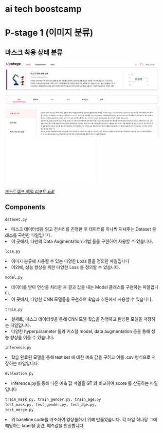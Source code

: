 # ai tech boostcamp
# P-stage 1 (이미지 분류)
## 마스크 착용 상태 분류
<img src='K-20210422-845440.png'>  

<object data="부스트캠프 랩업 리포트.pdf" type="application/pdf" width="700px" height="700px">
    <embed src="부스트캠프 랩업 리포트.pdf">
        <p><a href="부스트캠프 랩업 리포트.pdf">부스트캠프 랩업 리포트.pdf</a></p>
    </embed>
</object>

## Components

<code>dataset.py</code>

<li>마스크 데이터셋을 읽고 전처리를 진행한 후 데이터를 하나씩 꺼내주는 Dataset 클래스를 구현한 파일입니다.</li>

<li>이 곳에서, 나만의 Data Augmentation 기법 들을 구현하여 사용할 수 있습니다.</li>

<code>loss.py</code>

<li>이미지 분류에 사용될 수 있는 다양한 Loss 들을 정의한 파일입니다</li>

<li>이외에, 성능 향상을 위한 다양한 Loss 를 정의할 수 있습니다.</li>

<code>model.py</code>

<li>데이터를 받아 연산을 처리한 후 결과 값을 내는 Model 클래스를 구현하는 파일입니다.</li>

<li>이 곳에서, 다양한 CNN 모델들을 구현하여 학습과 추론에서 사용할 수 있습니다.</li>

<code>train.py</code>

<li>실제로, 마스크 데이터셋을 통해 CNN 모델 학습을 진행하고 완성된 모델을 저장하는 파일입니다.</li>

<li>다양한 hyperparameter 들과 커스텀 model, data augmentation 등을 통해 성능 향상을 이룰 수 있습니다.</li>

<code>inference.py</code>

<li>학습 완료된 모델을 통해 test set 에 대한 예측 값을 구하고 이를 .csv 형식으로 저장하는 파일입니다.</li>

<code>evaluation.py</code>

<li>inference.py를 통해 나온 예측 값 파일을 GT 와 비교하여 score 를 산출하는 파일입니다</li>

<code>train_mask.py, train_gender.py, train_age.py </code>  
<code>test_mask.py, test_gender.py, test_age.py, test_merge.py</code>
<li>위 baseline code를 개조하여 앙상블하기 위해 만들었습니다. 각 파일 하나당 그에 해당하는 label을 훈련, 예측값을 반환합니다.</li>

